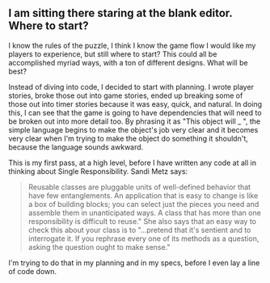 ## I am sitting there staring at the blank editor. Where to start?

I know the rules of the puzzle, I think I know the game flow I would like my players to experience, but still where to start? This could all be accomplished myriad ways, with a ton of different designs. What will be best?

Instead of diving into code, I decided to start with planning. I wrote player stories, broke those out into game stories, ended up breaking some of those out into timer stories because it was easy, quick, and natural. In doing this, I can see that the game is going to have dependencies that will need to be broken out into more detail too. By phrasing it as "This object will _ ", the simple language begins to make the object's job very clear and it becomes very clear when I'm trying to make the object do something it shouldn't, because the language sounds awkward.

This is my first pass, at a high level, before I have written any code at all in thinking about Single Responsibility. Sandi Metz says:

> Reusable classes are pluggable units of well-defined behavior that have few entanglements. An application that is easy to change is like a box of building blocks; you can select just the pieces you need and assemble them in unanticipated ways. A class that has more than one responsibility is difficult to reuse."
She also says that an easy way to check this about your class is to "...pretend that it's sentient and to interrogate it. If you rephrase every one of its methods as a question, asking the question ought to make sense."

I'm trying to do that in my planning and in my specs, before I even lay a line of code down.
